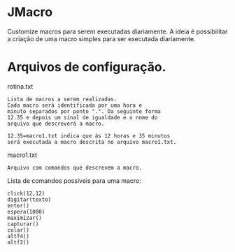 # JMacro
Customize macros para serem executadas diariamente. 
A ideia é possibilitar a criação de uma macro simples para ser executada diariamente.


# Arquivos de configuração. 

rotina.txt
	
	Lista de macros a serem realizadas. 
	Cada macro será identificada por uma hora e 
	minuto separados por ponto ".". Da seguinte forma
	12.35 e depois um sinal de igualdade e o nome do 
	arquivo que descreverá a macro.
	
	12.35=macro1.txt indica que às 12 horas e 35 minutos 
	será executada a macro descrita no arquivo macro1.txt. 

 
macro1.txt

	Arquivo com comandos que descrevem a macro. 

Lista de comandos possíveis para uma macro: 
	
	click(12,12)
	digitar(texto)
	enter()
	espera(1000)
	maximizar()
	capturar()
	colar()
	altf4()
	altf2()
	